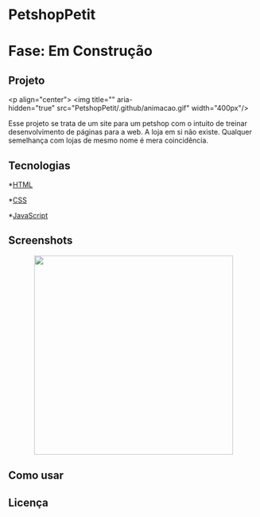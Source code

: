 # PetshopPetit
# Fase: Em Construção 
## Projeto

<p align="center"> <img title="" aria-hidden="true" src="PetshopPetit/.github/animacao.gif" width="400px"/></p>

Esse projeto se trata de um site para um petshop com o intuito de treinar desenvolvimento de páginas para a web.
A loja em si não existe. Qualquer semelhança com lojas de mesmo nome é mera coincidência.

## Tecnologias 

*[HTML](http://www.w3.org/html)

*[CSS](http://www.w3.org/css)

*[JavaScript](http://developer.mozilla.org)

## Screenshots 

<p align="center"> <image title="" aria-hidden="true" src="PetshopPetit/.github/landing_page.png" width="400px"/></p>

## Como usar
## Licença 
